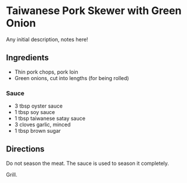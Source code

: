 # Taiwanese Pork Skewer with Green Onion
Any initial description, notes here!

## Ingredients
- Thin pork chops, pork loin
- Green onions, cut into lengths (for being rolled)

### Sauce
- 3 tbsp oyster sauce
- 1 tbsp soy sauce
- 1 tbsp taiwanese satay sauce
- 3 cloves garlic, minced
- 1 tbsp brown sugar


## Directions

Do not season the meat. The sauce is used to season it completely.

Grill.
